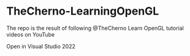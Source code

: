# TheCherno-LearningOpenGL
The repo is the result of following @TheCherno Learn OpenGL tutorial videos on YouTube

Open in Visual Studio 2022
